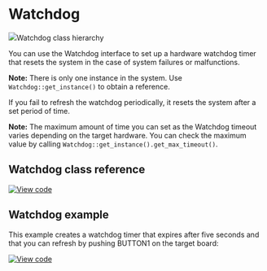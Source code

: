 # Watchdog

<span class="images">![](https://os.mbed.com/docs/mbed-os/v6.7/mbed-os-api-doxy/classmbed_1_1_watchdog.png)<span>Watchdog class hierarchy</span></span>

You can use the Watchdog interface to set up a hardware watchdog timer that resets the system in the case of system failures or malfunctions.

<span class="notes">**Note:** There is only one instance in the system. Use `Watchdog::get_instance()` to obtain a reference. </span>

If you fail to refresh the watchdog periodically, it resets the system after a set period of time.

<span class="notes">**Note:** The maximum amount of time you can set as the Watchdog timeout varies depending on the target hardware. You can check the maximum value by calling `Watchdog::get_instance().get_max_timeout()`.</span>

## Watchdog class reference

[![View code](https://www.mbed.com/embed/?type=library)](https://os.mbed.com/docs/mbed-os/v6.7/mbed-os-api-doxy/classmbed_1_1_watchdog.html)

## Watchdog example

This example creates a watchdog timer that expires after five seconds and that you can refresh by pushing BUTTON1 on the target board:

[![View code](https://www.mbed.com/embed/?url=https://github.com/ARMmbed/mbed-os-snippet-Watchdog_ex_1/tree/v6.7)](https://github.com/ARMmbed/mbed-os-snippet-Watchdog_ex_1/blob/v6.7/main.cpp)

